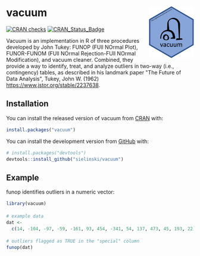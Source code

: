 
# vacuum <a href='https://github.com/sielinski/vacuum'><img src='man/figures/vacuum_hex.png' align="right" height="139" /></a>

<!-- badges: start -->
[![CRAN checks](https://cranchecks.info/badges/worst/vacuum)](https://cran.r-project.org/web/checks/check_results_vacuum.html)
[![CRAN_Status_Badge](http://www.r-pkg.org/badges/version/vacuum)](https://cran.r-project.org/package=vacuum)
<!-- badges: end -->

Vacuum is an implementation in R of three procedures developed by 
John Tukey: FUNOP (FUll NOrmal Plot), FUNOR-FUNOM 
(FUll NOrmal Rejection-FUll NOrmal Modification), and vacuum cleaner. 
Combined, they provide a way to identify, treat, and analyze outliers 
in two-way (i.e., contingency) tables, as described in his 
landmark paper "The Future of Data Analysis", Tukey, John W. (1962) 
<https://www.jstor.org/stable/2237638>.

## Installation

You can install the released version of vacuum from [CRAN](https://CRAN.R-project.org) with:

``` r
install.packages("vacuum")
````

You can install the development version from [GitHub](https://github.com/) with:

``` r
# install.packages("devtools")
devtools::install_github("sielinski/vacuum")
```

## Example

funop identifies outliers in a numeric vector:

``` r
library(vacuum)

# example data
dat <-
  c(14, -104, -97, -59, -161, 93, 454, -341, 54, 137, 473, 45, 193, 22)

# outliers flagged as TRUE in the "special" column
funop(dat)

```
